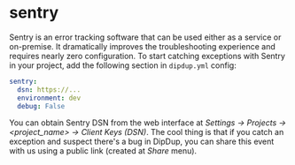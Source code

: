 # sentry

Sentry is an error tracking software that can be used either as a service or on-premise. It dramatically improves the troubleshooting experience and requires nearly zero configuration. To start catching exceptions with Sentry in your project, add the following section in `dipdup.yml` config:

```yaml
sentry:
  dsn: https://...
  environment: dev
  debug: False
```

You can obtain Sentry DSN from the web interface at _Settings -> Projects -> <project\_name> -> Client Keys (DSN)_. The cool thing is that if you catch an exception and suspect there's a bug in DipDup, you can share this event with us using a public link (created at _Share_ menu).
